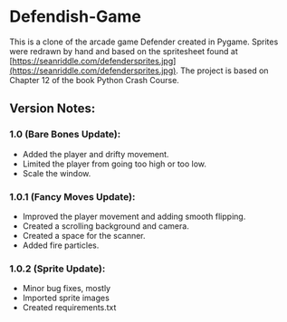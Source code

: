 # Defendish-Game
This is a clone of the arcade game Defender created in Pygame. Sprites were redrawn by hand and based on the spritesheet found at [https://seanriddle.com/defendersprites.jpg](https://seanriddle.com/defendersprites.jpg). The project is based on Chapter 12 of the book Python Crash Course.

## Version Notes:
### 1.0 (Bare Bones Update):
- Added the player and drifty movement.
- Limited the player from going too high or too low.
- Scale the window.

### 1.0.1 (Fancy Moves Update):
- Improved the player movement and adding smooth flipping.
- Created a scrolling background and camera.
- Created a space for the scanner.
- Added fire particles.

### 1.0.2 (Sprite Update):
- Minor bug fixes, mostly
- Imported sprite images
- Created requirements.txt
